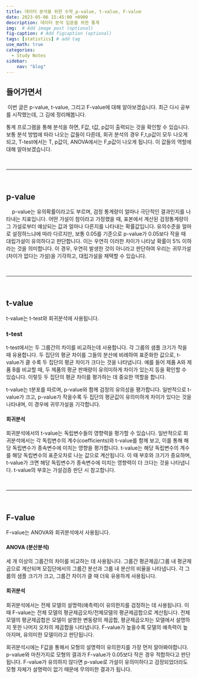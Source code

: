```yaml
---
title: 데이터 분석을 위한 수학_p-value, t-value, F-value
date: 2023-05-06 15:45:00 +0900
description: 데이터 분석 입문을 위한 통계
img:  # Add image post (optional)
fig-caption: # Add figcaption (optional)
tags: [statistics] # add tag
use_math: true
categories:
  - Study Notes
sidebar:
    nav: "blog"
---
```


## 들어가면서 

​	이번 글은 p-value, t-value, 그리고 F-value에 대해 알아보겠습니다. 최근 다시 공부를 시작했는데, 그 김에 정리해봅니다.

통계 프로그램을 통해 분석을 하면, F값, t값, p값이 출력되는 것을 확인할 수 있습니다. 보통 분석 방법에 따라 나오는 값들이 다른데, 회귀 분석의 경우 F,t,p값이 모두 나오게 되고, T-test에서는 T, p값이, ANOVA에서는 F,p값이 나오게 됩니다. 이 값들의 역할에 대해 알아보겠습니다. 

​                 

---

​      

## p-value

&nbsp; &nbsp;&nbsp;p-value는 유의확률이라고도 부르며, 검정 통계량이 얼마나 극단적인 결과인지를 나타내는 지표입니다. 어떤 가설이 참이라고 가정했을 때, 표본에서 계산된 검정통계량이 그 가설로부터 예상되는 값과 얼마나 다른지를 나타내는 확률값입니다. 유의수준을 얼마로 설정하느냐에 따라 다르지만, 보통 0.05를 기준으로 p-value가 0.05보다 작을 때 대립가설이 유의하다고 판단합니다. 이는 우연히 이러한 차이가 나타날 확률이 5% 이하라는 것을 의미합니다. 이 경우, 우연히 발생한 것이 아니라고 판단하여 우리는 귀무가설(차이가 없다는 가설)을 기각하고, 대립가설을 채택할 수 있습니다. 

​                

---

​           

## t-value

t-value는 t-test와 회귀분석에 사용됩니다.

### t-test

t-test에서는 두 그룹간의 차이를 비교하는데 사용합니다. 각 그룹의 샘플 크기가 작을 때 유용합니다. 두 집단의 평균 차이를 그들의 분산에 비례하여 표준화한 값으로, t-value가 클 수록 두 집단의 평균 차이가 크다는 것을 나타냅니다. 예를 들어 제품 A와 제품 B를 비교할 때, 두 제품의 평균 판매량이 유의미하게 차이가 있는지 등을 확인할 수 있습니다. 이렇듯 두 집단의 평균 차이를 평가하는 데 중요한 역할을 합니다.

t-value는 t분포를 따르며, p-value와 함께 검정의 유의성을 평가합니다. 일반적으로 t-value가 크고, p-value가 작을수록 두 집단의 평균값이 유의미하게 차이가 있다는 것을 나타내며, 이 경우에 귀무가설을 기각합니다.

#### 회귀분석

회귀분석에서의 t-value는 독립변수들의 영향력을 평가할 수 있습니다. 일반적으로 회귀분석에서는 각 독립변수의 계수(coefficients)와 t-value를 함께 보고, 이를 통해 해당 독립변수가 종속변수에 미치는 영향을 평가합니다. t-value는 해당 독립변수의 계수를 해당 독립변수의 표준오차로 나눈 값으로 계산됩니다. 이 때 부호와 크기가 중요하며, t-value가 크면 해당 독립변수가 종속변수에 미치는 영향력이 더 크다는 것을 나타냅니다. t-value의 부호는 가설검증 판단 시 참고합니다.

​            

---

​               

## F-value

F-value는 ANOVA와 회귀분석에서 사용됩니다.                          

#### ANOVA (분산분석)

세 개 이상의 그룹간의 차이를 비교하는 데 사용됩니다. 그룹간 평균제곱/그룹 내 평균제곱으로 계산되며 모집단에서의 그룹간 분산과 그룹 내 분산의 비율을 나타냅니다. 각 그룹의 샘플 크기가 크고, 그룹간 차이가 클 때 더욱 유용하게 사용됩니다. 

#### 회귀분석

회귀분석에서는 전체 모델의 설명력(예측력)이 유의한지를 검정하는 데 사용됩니다. 이 때 F-value는 전체 모델의 평균제곱오차/전체모델의 평균제곱합으로 계산됩니다. 전체 모델의 평균제곱합은 모델이 설명한 변동량의 제곱합, 평균제곱오차는 모델에서 설명하지 못한 나머지 오차의 제곱합을 나타냅니다. F-value가 높을수록 모델의 예측력이 높아지며, 유의미한 모델이라고 판단됩니다.

회귀분석시에는 F값을 통해서 모형의 설명력이 유의한지를 가장 먼저 알아봐야합니다. p-value와 마찬가지로 모형의 결과가 F-value가 0.05보다 작은 경우 적합하다고 판단됩니다. F-value가 유의하지 않다면 p-value로 가설이 유의미하다고 검정되었더라도 모형 자체가 설명력이 없기 때문에 무의미한 결과가 됩니다. 

​            

​                                          

​                          





​                                 



  

